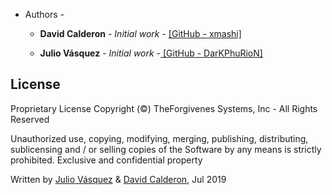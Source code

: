 
- Authors - 
  * **David Calderon** - *Initial work* - [ [GitHub - xmashi] ](https://github.com/xmashi)
  
  * **Julio Vásquez** - *Initial work* -[ [GitHub - DarKPhuRioN] ](https://github.com/DarKPhuRioN)


## License

Proprietary License
Copyright (©) TheForgivenes Systems, Inc - All Rights Reserved

Unauthorized use, copying, modifying, merging, publishing, distributing, sublicensing and / or selling copies of the Software by any means is strictly prohibited. Exclusive and confidential property

Written by [Julio Vásquez](jualvalitube@gmail.com) & [David Calderon](davidnekocalderon@gmail.com), Jul 2019
